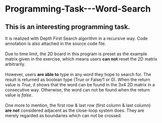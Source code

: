 # Programming-Task---Word-Search
## This is an interesting programming task.
It is realized with Depth First Search algorithm in a recursive way. 
Code annotation is also attached in the source code file.<br><br>
Due to time limit, the 2D board in this program is preset as the example matrix given in the exercise, which means users **can not** reset the 2D matrix arbitrarily. <br><br>
However, users **are able to** type in any word they hope to search for. The result is returned as boolean type (True or False/1 or 0). When the return value is *True*, it shows that the word can be found in the 3x4 2D matrix in a consecutive way. Otherwise, the word can not be found when the return value is *false*.<br><br>
One more to mention, the first row & last row (first column & last column) **are not** considered adjacent as the close-loop system does. They are merely regarded as boundaries which can not be crossed. 
